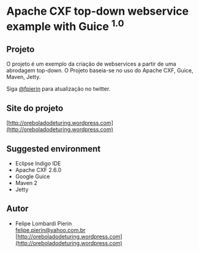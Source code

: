 # Apache CXF top-down webservice example with Guice <sup>1.0</sup>

## Projeto

O projeto é um exemplo da criação de webservices a partir de uma abrodagem top-down. O Projeto baseia-se no uso do Apache CXF, Guice, Maven, Jetty.

Siga <a href="http://twitter.com/fpierin" target="_blank">@fpierin</a> para atualização no twitter.

## Site do projeto

[http://oreboladodeturing.wordpress.com](http://oreboladodeturing.wordpress.com)

## Suggested environment

* Eclipse Indigo IDE
* Apache CXF 2.6.0
* Google Guice 
* Maven 2
* Jetty

## Autor

* Felipe Lombardi Pierin<br>
  [felipe.pierin@yahoo.com.br](mailto:felipe.pierin@yahoo.com.br)<br>
  [http://oreboladodeturing.wordpress.com](http://oreboladodeturing.wordpress.com)
